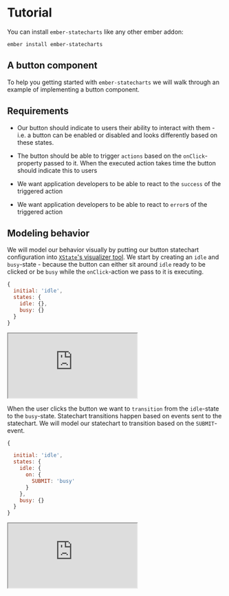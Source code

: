 # Tutorial

You can install `ember-statecharts` like any other ember addon:
 
```
ember install ember-statecharts
```

## A button component

To help you getting started with `ember-statecharts` we will walk through an
example of implementing a button component.

## Requirements

* Our button should indicate to users their ability to interact with them -
i.e. a button can be enabled or disabled and looks differently based on these states.

* The button should be able to trigger `actions` based on the `onClick`-property
passed to it. When the executed action takes time the button should indicate this to users

* We want application developers to be able to react to the `success` of the triggered action

* We want application developers to be able to react to `error`s of the triggered action

## Modeling behavior

We will model our behavior visually by putting our button statechart configuration
 into [`XState`'s visualizer tool](https://xstate.js.org/viz). We start by creating an `idle` and
`busy`-state - because the button can either sit around `idle` ready to be clicked or
be `busy` while the `onClick`-action we pass to it is executing.

```js
{
  initial: 'idle',
  states: {
    idle: {},
    busy: {}
  }
}
```
<iframe
  src="https://xstate.js.org/viz/?gist=d5e74a8a8c1f05bd440dd76549a7b709&embed=1"
  class="docs-h-64 docs-w-full prose"
>
</iframe>

When the user clicks the button we want to `transition` from the `idle`-state to the
`busy`-state. Statechart transitions happen based on events sent to the statechart.
We will model our statechart to transition based on the `SUBMIT`-event.

```js
{

  initial: 'idle',
  states: {
    idle: {
      on: {
        SUBMIT: 'busy'
      }
    },
    busy: {}
  }
}
```

<iframe
 src="https://xstate.js.org/viz/?gist=9ff6131e1098dcc824921fc001dce356&embed=1"
 class="docs-h-64 docs-w-full"
/>

You can interact with the statechart during the modeling phase. You will see the statechart
transitionig into the busy state when clicking on the submit event in the statechart-visualizer.

### Triggering actions

Transitioning between states is not enough for our statechart to actually do something.
To have our statechart 'do' something we can implement `actions` that we will tell
the statechart to execute on state-transitions. You can trigger actions at specific points
of a transition:

* **entry** - when a state is entered
* **exit** - when a state is exited
* on a **transition** - when you want to trigger actions only on a specific transition

{{#docs-demo as |demo|}}
  {{demo.snippet "quickstart-on-entry.js" label="entry"}}
  {{demo.snippet "quickstart-on-exit.js" label="exit"}}
  {{demo.snippet "quickstart-transition.js" label="transition"}}
{{/docs-demo}}

<iframe
  src="https://xstate.js.org/viz/?gist=9fa21784f2531f6473fbc6e8881c8482&embed=1"
  class="docs-h-64 docs-w-full"
/>

To model the behavior  of our button component we decide to trigger the
`handleSubmit`-action every time we enter the `busy` state. The button will be in
the busy state and we  can then decide where to transition afterwards based on the
outcome of the triggered action.

This leads us to the conclusion that we actually are missing a state. There's
nowhere to transition to after `busy`. We seem to are missing a `success` state.

```js
{

  initial: 'idle',
  states: {
    idle: {
      on: {
        SUBMIT: 'busy'
      }
    },
    busy: {
      entry: ['handleSubmit'],
      on: {
        SUCCESS: 'success'
      }
    },
    success: {}
  }
}, {
  actions: {
    handleSubmit() {}
  }
}
```

<iframe
  class="docs-w-full docs-h-64"
  src="https://xstate.js.org/viz/?gist=2130bab30555d3f19fa274cdf1a9eec5&embed=1"
/>

But what happens if the potentially async `onClick` fails? We need an `error`
state as well.

This is one of the advantages of using `ember-statecharts` to model behavior.
 Because you are modeling behavior explicitly you need to think about what can
 happen in your application _before_ actually implementing something. This will
lead you to really think about the use-case you are trying to implement and it
gets very easy to add states if you discover you missed something:

```js
{

  initial: 'idle',
  states: {
    idle: {
      on: {
        SUBMIT: 'busy'
      }
    },
    busy: {
      entry: ['handleSubmit'],
      on: {
        SUCCESS: 'success',
        ERROR: 'error'
      }
    },
    success: {},
    error: {}
  }
}, {
  actions: {
    handleSubmit() {}
  }
}
```

<iframe
  class="docs-h-64 docs-w-full"
  src="https://xstate.js.org/viz/?gist=451d65175a1a572c2816f1a04a1cf149&embed=1"
/>

Ok now we can now transition into `error` and `success` but we want developers to
be able to handle these events so we will need to trigger behavior when each of
those states is entered. This is easy to do - we add a new actions `entry` for
both states:

```js
{

  initial: 'idle',
  states: {
    idle: {
      on: {
        SUBMIT: 'busy'
      }
    },
    busy: {
      entry: ['handleSubmit'],
      on: {
        SUCCESS: 'success',
        ERROR: 'error'
      }
    },
    success: {
      entry: ['handleSuccess']
    },
    error: {
      entry: ['handleError']
    }
  }
}, {
  actions: {
    handleSubmit() {},
    handleSuccess() {},
    handleError() {}
  }
}
```

<iframe
  class="docs-h-64 docs-w-full"
  src="https://xstate.js.org/viz/?gist=75fa670f88452661b0cb1182c2391d9e&embed=1"
/>

This looks pretty good - let's have a quick look at the statechart-visualizer again.
When clicking through the visualizer we notice that our statechart behaves in kind of
a weird way. We can transition trough to `success` and `error` but there's no way
to exit those two states again. This might be good enough in your application but
most likely this indicates a problem. When dealing with a generic button
component it seems like we should be able to submit the button again after we
successfully submitted the button or the action triggered by the button failed.

This is something that is easily missed when not using a statechart to visualize
the behavior of your components. If you did not use a statechart you would be
setting conditional properties like `isLoading` on the button component directly
and you might have some kind of condition in your code that makes sure that your
button can not be submitted while its `isLoading` property is true. You then
would need to make sure to reset that property `onError` or `onSuccess` - but
this is easy to forget, very error prone and hard to reason about.
In contrast to working with implicit behavior with ember-statecharts
we simply add a new transition to both states:

```js
{

  initial: 'idle',
  states: {
    idle: {
      on: {
        SUBMIT: 'busy'
      }
    },
    busy: {
      entry: ['handleSubmit'],
      on: {
        SUCCESS: 'success',
        ERROR: 'error'
      }
    },
    success: {
      entry: ['handleSuccess'],
      on: {
        SUBMIT: 'busy'
      }
    },
    error: {
      entry: ['handleError'],
      on: {
        SUBMIT: 'busy'
      }
    }
  }
}, {
  actions: {
    handleSubmit() {},
    handleSuccess() {},
    handleError() {}
  }
}
```

<iframe class="docs-w-full docs-h-64" src="https://xstate.js.org/viz/?gist=ea9c345de6903dd1d3eb4992c85bb92a&embed=1" />

### Executing the modeled statechart

Modeling the statechart for our button component is complete now. But how do
we actually use this in our Ember.js application?

It's pretty easy actually. We take the statechart (XState calls them `Machine`s)
we modeled in the statechart-visualizer, create an instance of it and use it in
our component via the `useMachine`-[usable](https://github.com/emberjs/rfcs/pull/567)
that `ember-statecharts` provides.

In our example application we decided to create a `machines`-folder that holds
all the XState-`machine`s that we plan to use in our components. We can copy
and paste these out of the statechart-visualizer directly and paste them back into
the visualizer when we want to see how they work.

We then have to hook up the imported `machine` with our component. We can use
the `withContext`- and `withConfig`-hooks that are available when using `useMachine`.

The nice thing about this is that we keep the behavior separate from our
component implementation. The component that decides to use the statechart
defines what it expects to happen as external effects when the statechart
executes its behavior - we use the `withConfig`- hook to do this.

In our case
we tell the statechart to trigger the `performSubmitTask`-function and what
should happen when the async action triggered succeeds or errors. Because we
define these functions on the statechart itself we need to bind them to the
component instance - we do this by using the `@action`-decorator that Ember
provides in our example. If we didn't want to use `@action` we could use  [Function.prototype.bind](https://developer.mozilla.org/de/docs/Web/JavaScript/Reference/Global_Objects/Function/bind) to achieve the same effect.

You can see the final component in action here:

{{docs/quickstart-guide}}

To trigger transitions on the statechart we implement regular Ember Component actions
that forward `events` to our component. If the user clicks the button we will send the
`SUBMIT` action to our statechart and the statechart will trigger a transition into
the appropriate state. If no transition is specified in the statechart for the sent
event nothing happens - it has literally become impossible to trigger unexpected behavior.

```js
// ...
export default class MyComponent extends Component {
  // ...
  @action
  buttonClicked() {
    this.statechart.send('SUBMIT');
  }
}
```

If a states doesn't understand an event nothing happens. You can see this
while the submit-task is performed. If the user clicks the button repeatedly
nothing happens. Because the `busy`-state does not handle the `SUBMIT`-event
it won't trigger the `submitTask` again.

When we want to keep the UI in sync with the statechart's state we can do this by
using the `matchesState`-decorator.

```js
// ...
export default class MyComponent extends Component {
  // ...
  // the second param is optional if the statechart is called `statechart`
  @matchesState('busy', 'statechart')
  isBusy;

  @use statechart = useMachine({
    // ...
  })
  // ...
}
```

The `matchesState`-decorator will be `true` if the passed state matches the
statechart's current state. You can match against a singular state, an array of
states and even match against nested and parallel states with this
decorator - please refer to the [working with
statecharts](/docs/statecharts)-section for details.

## Refining behavior

We implemented the expected submit behavior but we can't set the button in a
disabled state.

This isn't too surprising we have yet to model the disabled behavior.

The disabled-state is somewhat of an odd state because it concerns how the button looks
(e.g. a disabled button might show as greyed out) and how the button behaves 
(clicking the button won't trigger its `onClick`-action). Statecharts are used
to model behavior so we don't want to concern ourselves with the looks of the
button for now - we will get to that later. But first of all we need to figure out
how disabling the button fits into our statechart.

If we think about it the way the button handles clicks and the fact if the button
should be interactive are really two concurrent things. We could for example decide
to disable the button while the button is in the `busy`-state. Disabling the interactivity
of the button should most likely not cancel the submit-action.

We can model two concurrent behaviors - interactivity and activity in our example -
with a [parallel state](https://xstate.js.org/docs/guides/parallel.html):



```js
{
  type: 'parallel',
  states: {
    interactivity: {
      initial: 'unknown',
      states: {
        unknown: {
          on: {
            '': [
              {
                target: 'enabled',
                cond: 'isEnabled'
              },
              { target: 'disabled' }
            ],
          },
        },
        enabled: {
          on: {
            DISABLE: 'disabled',
          },
        },
        disabled: {
          on: {
            ENABLE: 'enabled',
          },
        },
      },
    },
    activity: {
      initial: 'idle',
      states: {
        idle: {
          on: {
            SUBMIT: {
              target: 'busy',
              cond: 'isEnabled',
            },
          },
        },
        busy: {
          entry: ['handleSubmit'],
          on: {
            SUCCESS: 'success',
            ERROR: 'error',
          },
        },
        success: {
          entry: ['handleSuccess'],
          on: {
            SUBMIT: {
              target: 'busy',
              cond: 'isEnabled',
            },
          },
        },
        error: {
          entry: ['handleError'],
          on: {
            SUBMIT: {
              target: 'busy',
              cond: 'isEnabled',
            },
          },
        },
      },
    },
  },
},
{
  actions: {
    handleSubmit() {},
    handleSuccess() {},
    handleError() {},
  },
  guards: {
    isEnabled(context) {
      return !context.disabled;
    },
  },
}
```
To decide in which state - disabled or enabled - we "start" out in when we
first render the component we can make use of a [transient transition](https://xstate.js.org/docs/guides/transitions.html#transient-transitions). I.e. we will check the disabled property
of the statechart's context and transition into `disabled` or `enabled` based
on that property.

You can play with the `context`-property on the statechart visualization to
simulate a `disabled`-property that would be set from the outside in your Ember.js
application.

<iframe
  class="docs-h-128 docs-w-full"
 src="https://xstate.js.org/viz/?gist=1b7e330cb49ccc3367b293651fa89377&embed=1"
/>

This is great! To refine this behavior we barely had to touch the existing
statechart - we only extended existing behavior. We created a parallel state
`interactivity` that implemenents behavior to make it possible to `ENABLE` or
`DISABLE` the button. The parallel `activity`-state needs to take the `interactivity`
into account when deciding if we want to transition into different substates
when the statechart receives the `SUBMIT`-event but other than that we can be
sure our component behaves the same way as it did before.

### Handling external changes - `@disabled={{true}}`

We want to be able to disable the button via a param we pass to it:

```hbs
<QuickstartButton
  @onClick=this.doSomething
  @disabled={{disableButton}}
>
  Click me!
</QuickstartButton>
```

In the context of statecharts we are modeling behavior based on states that
continiously react to internal and external events. In our button
component changing the `disabled`-argument can be treated as an external event
because something outside of the component changed the `disabled`-parameter.


This means we need to send an event to our button's statechart every time the
`disabled`-argument changes. We can use the [`.update`-hook](http://localhost:4200/docs/statecharts#-update-reacting-to-changes-to-usemachine) that
`useMachine`-provides to do that:

```js
export default class QuickstartButton extends Component {
  // ...

  @use statechart = useMachine(quickstartButtonRefinedMachine)
    .withContext({
      disabled: this.args.disabled,
    })
    .withConfig({
      actions: {
        handleSubmit: this.performSubmitTask,
        handleSuccess: this.onSuccess,
        handleError: this.onError,
      },
      guards: {
        isEnabled({ disabled }) {
          return !disabled;
        },
      },
    })
    .update(({ send, context }) => {
      const { disabled } = context;

      if (disabled) {
        send('DISABLE');
      } else {
        send('ENABLE');
      }
    });
  // ...
}
```

First we define the statechart's `context` object via `withContext`. In our
case the statechart's context is a plain object with a `disabled` property that
depends on the passed `disabled` argument. Whenever this property set from the
outside changes `useMachine` will reevaluate and trigger its `update`-hook. In
the `update`-hook we can send an event to the statechart based on the new
`context`-object that `withContext` will evaluate to.

So in our example we will send the `DISABLE` or `ENABLE` event based on what
was passed for `args.disabled`.

The `update`-hook will trigger every time a property passed to `useMachine`,
`withContext` or `withConfig` changes. `update` will be passed an object with
the following structure:

```
send: Function - a function to send an event to the statechart
restart:  Function - a function to teardown the old and restart a new interpreter with the new configuration
machine: The object passed to `useMachine`
context: the object passed to `withContext`
config: the object passed to `withConfig`
```

As you can see we can either `send` an event to the statechart or decide to `restart` the entire statechart. In our case we decided to model the `args`-change explicitly and because we don't want to throw away the existing state of the statechart we opted not to use `restart`.

### How things look vs. how things behave

Statecharts decouple behavior, i.e. the functionality of an `Ember.Component` from
the way the component looks. This means that we might want to present the button
as `disabled` not only in the `disabled`-state but also in other states of the
statechart that don't allow submitting the button. We can use a regular getter
to display the button correctly to our users:

```js

export default class QuickstartButton extends Component {
  // ...
  @matchesState({ activity: 'busy' })
  isBusy;

  @matchesState({ interactivity: 'disabled' })
  isDisabled;

  // we are not sure if the button is enabled or disabled because we have yet
  // to receive a `DISABLE` or `ENABLE` event
  @matchesState({ interactivity: 'unknown' })
  isInteractivityUnknown;

  get showAsDisabled() {
    const { isDisabled, isBusy, isInteractivityUnknown } = this;

    return isDisabled || isBusy || isInteractivityUnknown;
  }

  // ...
}
```

Here's the final component that we came up with:

{{docs/quickstart-final}}

## Summary

In this tutorial you learned how you can use statecharts to explicitly model
behavior in your Ember.js applications. You have seen how you can make use of the
[XState-visualizer](https://xstate.js.org/viz/) to help you visualize what your components will
be doing. We also walked through how you can make your statechart executable via
the `useMachine`-[usable](https://github.com/emberjs/rfcs/pull/567) and how you can use the `matchesState`-decorator to
declaratively adapt the looks of your component based on state changes.

The rest of the guides will go into more detail of [how to work](/docs/statecharts)
with statecharts in your Ember.js applications. Please also remember that
everything that `ember-statecharts` is doing is backed by the great
[XState](https://xstate.js.org)-library. You can read about all the configuration
options that XState provides in the [documentation](https://xstate.js.org/docs/)
of that project. This is a very valuable resource that you certainly want to use
when you start using statecharts in your applications.
